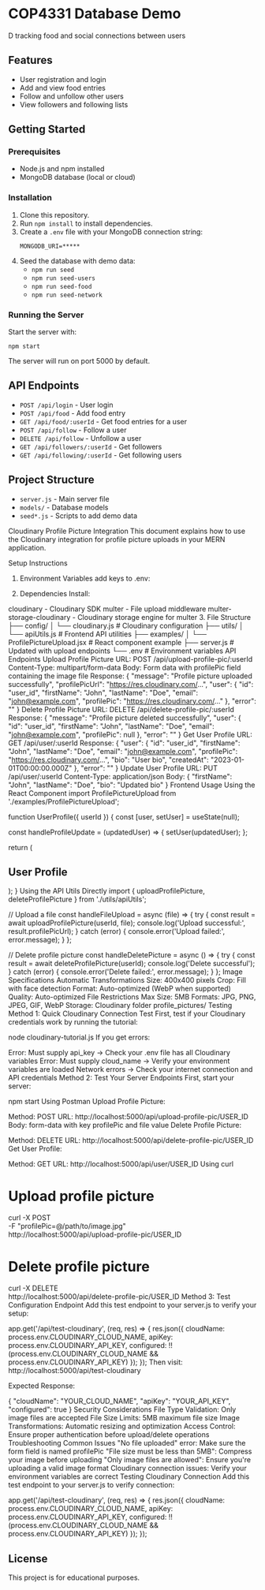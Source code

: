 # COP4331 Database Demo

D tracking food and social connections between users

## Features
- User registration and login
- Add and view food entries
- Follow and unfollow other users
- View followers and following lists

## Getting Started

### Prerequisites
- Node.js and npm installed
- MongoDB database (local or cloud)

### Installation
1. Clone this repository.
2. Run `npm install` to install dependencies.
3. Create a `.env` file with your MongoDB connection string:
   ```
   MONGODB_URI=*****
   ```
4. Seed the database with demo data:
   - `npm run seed`
   - `npm run seed-users`
   - `npm run seed-food`
   - `npm run seed-network`

### Running the Server
Start the server with:
```
npm start
```
The server will run on port 5000 by default.

## API Endpoints
- `POST /api/login` - User login
- `POST /api/food` - Add food entry
- `GET /api/food/:userId` - Get food entries for a user
- `POST /api/follow` - Follow a user
- `DELETE /api/follow` - Unfollow a user
- `GET /api/followers/:userId` - Get followers
- `GET /api/following/:userId` - Get following users

## Project Structure
- `server.js` - Main server file
- `models/` - Database models
- `seed*.js` - Scripts to add demo data

Cloudinary Profile Picture Integration
This document explains how to use the Cloudinary integration for profile picture uploads in your MERN application.

Setup Instructions
1. Environment Variables
add keys to .env:

2. Dependencies
Install:

cloudinary - Cloudinary SDK
multer - File upload middleware
multer-storage-cloudinary - Cloudinary storage engine for multer
3. File Structure
├── config/
│   └── cloudinary.js          # Cloudinary configuration
├── utils/
│   └── apiUtils.js             # Frontend API utilities
├── examples/
│   └── ProfilePictureUpload.jsx # React component example
├── server.js                   # Updated with upload endpoints
└── .env                        # Environment variables
API Endpoints
Upload Profile Picture
URL: POST /api/upload-profile-pic/:userId
Content-Type: multipart/form-data
Body: Form data with profilePic field containing the image file
Response:
{
  "message": "Profile picture uploaded successfully",
  "profilePicUrl": "https://res.cloudinary.com/...",
  "user": {
    "id": "user_id",
    "firstName": "John",
    "lastName": "Doe",
    "email": "john@example.com",
    "profilePic": "https://res.cloudinary.com/..."
  },
  "error": ""
}
Delete Profile Picture
URL: DELETE /api/delete-profile-pic/:userId
Response:
{
  "message": "Profile picture deleted successfully",
  "user": {
    "id": "user_id",
    "firstName": "John",
    "lastName": "Doe",
    "email": "john@example.com",
    "profilePic": null
  },
  "error": ""
}
Get User Profile
URL: GET /api/user/:userId
Response:
{
  "user": {
    "id": "user_id",
    "firstName": "John",
    "lastName": "Doe",
    "email": "john@example.com",
    "profilePic": "https://res.cloudinary.com/...",
    "bio": "User bio",
    "createdAt": "2023-01-01T00:00:00.000Z"
  },
  "error": ""
}
Update User Profile
URL: PUT /api/user/:userId
Content-Type: application/json
Body:
{
  "firstName": "John",
  "lastName": "Doe",
  "bio": "Updated bio"
}
Frontend Usage
Using the React Component
import ProfilePictureUpload from './examples/ProfilePictureUpload';

function UserProfile({ userId }) {
  const [user, setUser] = useState(null);

  const handleProfileUpdate = (updatedUser) => {
    setUser(updatedUser);
  };

  return (
    <div>
      <h2>User Profile</h2>
      <ProfilePictureUpload
        userId={userId}
        currentProfilePic={user?.profilePic}
        onProfileUpdate={handleProfileUpdate}
      />
    </div>
  );
}
Using the API Utils Directly
import { uploadProfilePicture, deleteProfilePicture } from './utils/apiUtils';

// Upload a file
const handleFileUpload = async (file) => {
  try {
    const result = await uploadProfilePicture(userId, file);
    console.log('Upload successful:', result.profilePicUrl);
  } catch (error) {
    console.error('Upload failed:', error.message);
  }
};

// Delete profile picture
const handleDeletePicture = async () => {
  try {
    const result = await deleteProfilePicture(userId);
    console.log('Delete successful');
  } catch (error) {
    console.error('Delete failed:', error.message);
  }
};
Image Specifications
Automatic Transformations
Size: 400x400 pixels
Crop: Fill with face detection
Format: Auto-optimized (WebP when supported)
Quality: Auto-optimized
File Restrictions
Max Size: 5MB
Formats: JPG, PNG, JPEG, GIF, WebP
Storage: Cloudinary folder profile_pictures/
Testing
Method 1: Quick Cloudinary Connection Test
First, test if your Cloudinary credentials work by running the tutorial:

node cloudinary-tutorial.js
If you get errors:

Error: Must supply api_key → Check your .env file has all Cloudinary variables
Error: Must supply cloud_name → Verify your environment variables are loaded
Network errors → Check your internet connection and API credentials
Method 2: Test Your Server Endpoints
First, start your server:

npm start
Using Postman
Upload Profile Picture:

Method: POST
URL: http://localhost:5000/api/upload-profile-pic/USER_ID
Body: form-data with key profilePic and file value
Delete Profile Picture:

Method: DELETE
URL: http://localhost:5000/api/delete-profile-pic/USER_ID
Get User Profile:

Method: GET
URL: http://localhost:5000/api/user/USER_ID
Using curl
# Upload profile picture
curl -X POST \
  -F "profilePic=@/path/to/image.jpg" \
  http://localhost:5000/api/upload-profile-pic/USER_ID

# Delete profile picture
curl -X DELETE \
  http://localhost:5000/api/delete-profile-pic/USER_ID
Method 3: Test Configuration Endpoint
Add this test endpoint to your server.js to verify your setup:

app.get('/api/test-cloudinary', (req, res) => {
  res.json({
    cloudName: process.env.CLOUDINARY_CLOUD_NAME,
    apiKey: process.env.CLOUDINARY_API_KEY,
    configured: !!(process.env.CLOUDINARY_CLOUD_NAME && process.env.CLOUDINARY_API_KEY)
  });
});
Then visit: http://localhost:5000/api/test-cloudinary

Expected Response:

{
  "cloudName": "YOUR_CLOUD_NAME",
  "apiKey": "YOUR_API_KEY",
  "configured": true
}
Security Considerations
File Type Validation: Only image files are accepted
File Size Limits: 5MB maximum file size
Image Transformations: Automatic resizing and optimization
Access Control: Ensure proper authentication before upload/delete operations
Troubleshooting
Common Issues
"No file uploaded" error: Make sure the form field is named profilePic
"File size must be less than 5MB": Compress your image before uploading
"Only image files are allowed": Ensure you're uploading a valid image format
Cloudinary connection issues: Verify your environment variables are correct
Testing Cloudinary Connection
Add this test endpoint to your server.js to verify connection:

app.get('/api/test-cloudinary', (req, res) => {
  res.json({
    cloudName: process.env.CLOUDINARY_CLOUD_NAME,
    apiKey: process.env.CLOUDINARY_API_KEY,
    configured: !!(process.env.CLOUDINARY_CLOUD_NAME && process.env.CLOUDINARY_API_KEY)
  });
});


## License
This project is for educational purposes. 
